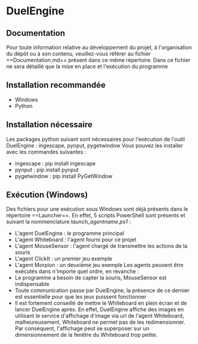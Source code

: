 # DuelEngine

## Documentation
Pour toute information relative au développement du projet, à l'organisation du dépôt ou à son contenu, veuillez-vous référer au fichier ==Documentation.md== présent dans ce même répertoire.
Dans ce fichier ne sera détaillé que la mise en place et l'exécution du programme

## Installation recommandée
- Windows
- Python

## Installation nécessaire
Les packages python suivant sont nécessaires pour l'exécution de l'outil DuelEngine : ingescape, pynput, pygetwindow
Vous pouvez les installer avec les commandes suivantes :
- ingescape : pip install ingescape
- pynput : pip install pynput
- pygetwindow : pip install PyGetWindow

## Exécution (Windows)
Des fichiers pour une exécution sous Windows sont déjà présents dans le répertoire ==Launcher==.
En effet, 5 scripts PowerShell sont présents et suivant la nommenclature *launch_agentname.ps1* :
- L'agent DuelEngine : le programme principal
- L'agent Whiteboard : l'agent fourni pour ce projet
- L'agent MouseSensor : l'agent chargé de transmettre les actions de la souris
- L'agent ClickIt : un premier jeu exemple
- L'agent Morpion : un deuxième jeu exemple
Les agents peuvent être exécutés dans n'importe quel ordre, en revanche :
- Le programme a besoin de capter la souris, MouseSensor est indispensable
- Toute communication passe par DuelEngine, la présence de ce dernier est essentielle pour que les jeux puissent fonctionner
- Il est fortement conseillé de mettre le Whiteboard en plein écran et de lancer DuelEngine après. En effet, DuelEngine affiche des images en utilisant le service d'affichage d'image via url de l'agent Whiteboard, malheureusement, Whiteboard ne permet pas de les redimensionner. Par conséquent, l'affichage peut se superposer sur un dimensionnement de la fenêtre du Whiteboard trop petite. 
